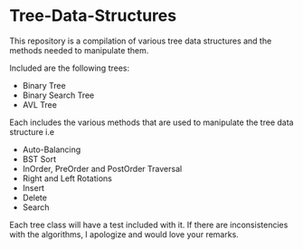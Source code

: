 # Tree-Data-Structures
This repository is a compilation of various tree data structures and the methods needed to manipulate them.

Included are the following trees:
- Binary Tree
- Binary Search Tree
- AVL Tree

Each includes the various methods that are used to manipulate the tree data structure i.e 
- Auto-Balancing 
- BST Sort
- InOrder, PreOrder and PostOrder Traversal
- Right and Left Rotations
- Insert
- Delete
- Search

Each tree class will have a test included with it. If there are inconsistencies with the algorithms, I apologize and would love your remarks.
